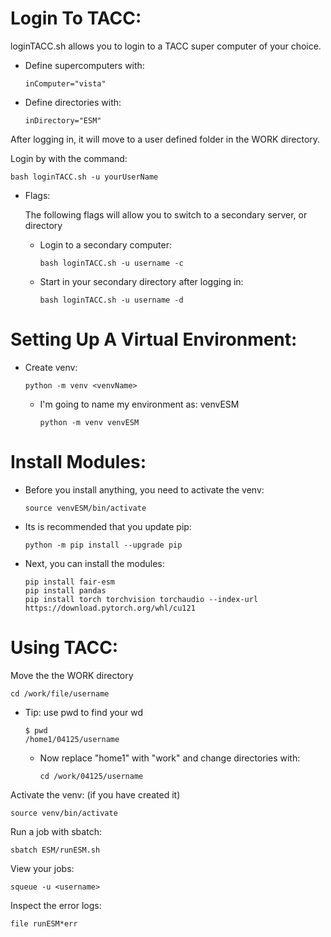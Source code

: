 # Login To TACC: 

loginTACC.sh allows you to login to a TACC super computer of your choice.

- Define supercomputers with:

      inComputer="vista"

- Define directories with:

      inDirectory="ESM"

After logging in, it will move to a user defined folder in the WORK directory.


Login by with the command: 

    bash loginTACC.sh -u yourUserName

- Flags:

  The following flags will allow you to switch to a secondary server, or directory

  - Login to a secondary computer:

        bash loginTACC.sh -u username -c

  - Start in your secondary directory after logging in:
  
        bash loginTACC.sh -u username -d

# Setting Up A Virtual Environment:

- Create venv:

      python -m venv <venvName>

  - I'm going to name my environment as: venvESM

        python -m venv venvESM

# Install Modules:

- Before you install anything, you need to activate the venv:

      source venvESM/bin/activate

- Its is recommended that you update pip:

      python -m pip install --upgrade pip

- Next, you can install the modules:
  
      pip install fair-esm
      pip install pandas
      pip install torch torchvision torchaudio --index-url https://download.pytorch.org/whl/cu121


# Using TACC:

Move the the WORK directory

    cd /work/file/username

- Tip: use pwd to find your wd

      $ pwd
      /home1/04125/username

  - Now replace "home1" with "work" and change directories with:

        cd /work/04125/username

Activate the venv: (if you have created it)

    source venv/bin/activate

Run a job with sbatch:

    sbatch ESM/runESM.sh

View your jobs:

    squeue -u <username>

Inspect the error logs:

    file runESM*err


